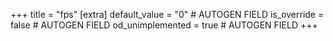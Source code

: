 +++
title = "fps"
[extra]
default_value = "0" # AUTOGEN FIELD
is_override = false # AUTOGEN FIELD
od_unimplemented = true # AUTOGEN FIELD
+++